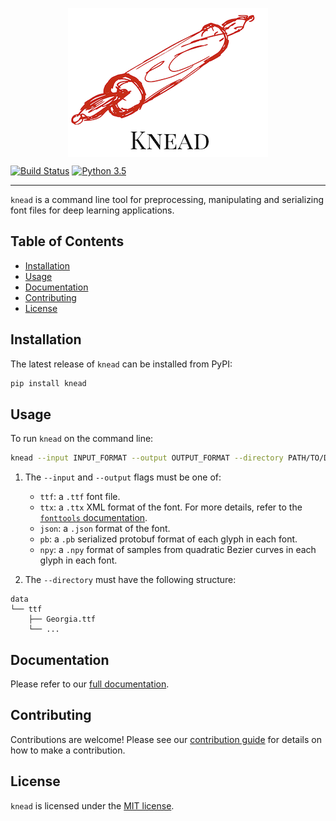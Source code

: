 <p align="center">
<img src="docs/img/logo.png" alt="Knead logo" title="Knead logo" align="center"></img>
</p>

[![Build Status](https://travis-ci.com/font-bakers/knead.svg?branch=master)](https://travis-ci.com/font-bakers/knead)
[![Python 3.5](https://img.shields.io/badge/python-3.5-blue.svg)](https://www.python.org/downloads/release/python-352/)

---

`knead` is a command line tool for preprocessing, manipulating and serializing
font files for deep learning applications.

## Table of Contents

- [Installation](#Installation)
- [Usage](#Usage)
- [Documentation](#Documentation)
- [Contributing](#Contributing)
- [License](#License)

## Installation

The latest release of `knead` can be installed from PyPI:

```bash
pip install knead
```

## Usage

To run `knead` on the command line:

```bash
knead --input INPUT_FORMAT --output OUTPUT_FORMAT --directory PATH/TO/DATA/
```

1. The `--input` and `--output` flags must be one of:
    - `ttf`: a `.ttf` font file.
    - `ttx`: a `.ttx` XML format of the font. For more details, refer to
      the [`fonttools`
      documentation](https://github.com/fonttools/fonttools#ttx--from-opentype-and-truetype-to-xml-and-back).
    - `json`: a `.json` format of the font.
    - `pb`: a `.pb` serialized protobuf format of each glyph in each font.
    - `npy`: a `.npy` format of samples from quadratic Bezier curves in each
      glyph in each font.

2. The `--directory` must have the following structure:

```
data
└── ttf
    ├── Georgia.ttf
    └── ...
```

## Documentation

Please refer to our [full documentation](https://font-bakers.github.io/knead/).

## Contributing

Contributions are welcome! Please see our [contribution
guide](https://font-bakers.github.io/knead/contributing/) for details on how to
make a contribution.

## License

`knead` is licensed under the [MIT
license](https://github.com/font-bakers/knead/blob/master/LICENSE).
